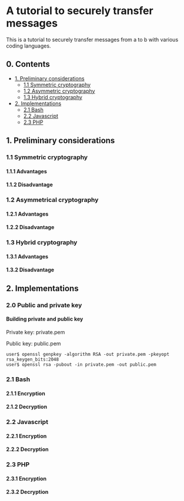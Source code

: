 # A tutorial to securely transfer messages

This is a tutorial to securely transfer messages from a to b with various coding languages.

## 0. Contents

* [1. Preliminary considerations](#user-content-preliminary-considerations)
  * [1.1 Symmetric cryptography](#user-content-symmetric-cryptography)
  * [1.2 Asymmetric cryptography](#user-content-asymmetric-cryptography)
  * [1.3 Hybrid cryptography](#user-content-hybrid-cryptography)
* [2. Implementations](#user-content-implementations)
  * [2.1 Bash](#user-content-bash)
  * [2.2 Javascript](#user-content-javascript)
  * [2.3 PHP](#user-content-php)

## 1. Preliminary considerations

### 1.1 Symmetric cryptography

#### 1.1.1 Advantages

#### 1.1.2 Disadvantage

### 1.2 Asymmetrical cryptography

#### 1.2.1 Advantages

#### 1.2.2 Disadvantage

### 1.3 Hybrid cryptography

#### 1.3.1 Advantages

#### 1.3.2 Disadvantage

## 2. Implementations

### 2.0 Public and private key

#### Building private and public key

Private key: private.pem

Public key: public.pem

```
user$ openssl genpkey -algorithm RSA -out private.pem -pkeyopt rsa_keygen_bits:2048
user$ openssl rsa -pubout -in private.pem -out public.pem
```

### 2.1 Bash

#### 2.1.1 Encryption

#### 2.1.2 Decryption

### 2.2 Javascript

#### 2.2.1 Encryption

#### 2.2.2 Decryption

### 2.3 PHP

#### 2.3.1 Encryption

#### 2.3.2 Decryption
